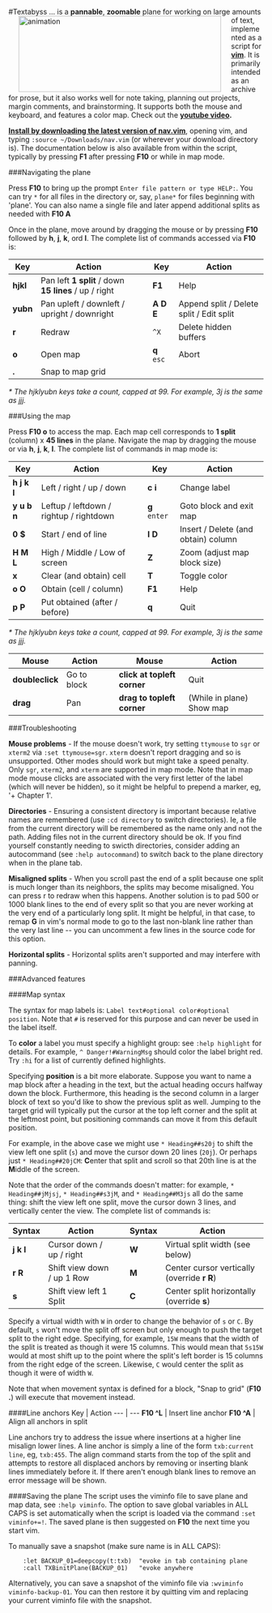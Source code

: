 #Textabyss
<img hspace='20' align='left' src="https://raw.github.com/q335r49/textabyss/gh-pages/images/textabyss-animation-optimized.gif" width="400" height="150" alt="animation"/> ... is a **pannable**, **zoomable** plane for working on large amounts of text, implemented as a script for **[vim](http://www.vim.org)**. It is primarily intended as an archive for prose, but it also works well for note taking, planning out projects, margin comments, and brainstorming. It supports both the mouse and keyboard, and features a color map. Check out the **[youtube video](http://www.youtube.com/watch?v=xkED6Mv_4bc).**

**[Install by downloading the latest version of nav.vim](https://raw.github.com/q335r49/textabyss/master/nav.vim)**, opening vim, and typing `:source ~/Downloads/nav.vim` (or wherever your download directory is). The documentation below is also available from within the script, typically by pressing **F1** after pressing **F10** or while in map mode.

###Navigating the plane

Press **F10** to bring up the prompt `Enter file pattern or type HELP:`. You can try `*` for all files in the directory or, say, `plane*` for files beginning with 'plane'. You can also name a single file and later append additional splits as needed with **F10 A**

Once in the plane, move around by dragging the mouse or by pressing **F10** followed by **h**, **j**, **k**, ord **l**. The complete list of commands accessed via **F10** is: 

Key | Action | | Key | Action
----- | ----- | --- | --- | ---
**hjkl** | Pan left **1 split** / down **15 lines** / up / right | | **F1** | Help
**yubn** | Pan upleft / downleft / upright / downright | | **A D E** | Append split / Delete split / Edit split
 **r**  | Redraw    | | `^X`| Delete hidden buffers
**o** | Open map | | **q** `esc` | Abort
**.** | Snap to map grid | | | 
_\* The hjklyubn keys take a count, capped at 99. For example, 3j is the same as jjj._  

###Using the map

Press **F10 o** to access the map. Each map cell corresponds to **1 split** (column) x **45 lines** in the plane. Navigate the map by dragging the mouse or via **h**, **j**, **k**, **l**. The complete list of commands in map mode is:

Key | Action | | Key | Action
--- | --- | --- | --- | ---
**h j k l** | Left / right / up / down | | **c i** | Change label
**y u b n** | Leftup / leftdown / rightup / rightdown | | **g** `enter` | Goto block and exit map
**0 $** | Start / end of line | | **I D** | Insert / Delete (and obtain) column
**H M L** | High / Middle / Low of screen | | **Z** | Zoom (adjust map block size)
**x** | Clear (and obtain) cell | | **T** | Toggle color
**o O** | Obtain (cell / column)| | **F1** |Help
**p P** | Put obtained (after / before)| |**q**|Quit 
_\* The hjklyubn keys take a count, capped at 99. For example, 3j is the same as jjj._  

Mouse | Action | | Mouse | Action
--- | --- | --- | --- | ---
**doubleclick** | Go to block | | **click at topleft corner** | Quit
**drag** | Pan | | **drag to topleft corner** | (While in plane) Show map

###Troubleshooting

**Mouse problems** - If the mouse doesn't work, try setting `ttymouse` to `sgr` or `xterm2` via `:set ttymouse=sgr`. `xterm` doesn't report dragging and so is unsupported. Other modes should work but might take a speed penalty. Only `sgr`, `xterm2`, and `xterm` are supported in map mode. Note that in map mode mouse clicks are associated with the very first letter of the label (which will never be hidden), so it might be helpful to prepend a marker, eg, '+ Chapter 1'.

**Directories** - Ensuring a consistent directory is important because relative names are remembered (use `:cd directory` to switch directories). Ie, a file from the current directory will be remembered as the name only and not the path. Adding files not in the current directory should be ok. If you find yourself constantly needing to swicth directories, consider adding an autocommand (see `:help autocommand`) to switch back to the plane directory when in the plane tab.

**Misaligned splits** - When you scroll past the end of a split because one split is much longer than its neighbors, the splits may become misaligned. You can press r to redraw when this happens. Another solution is to pad 500 or 1000 blank lines to the end of every split so that you are never working at the very end of a particularly long split. It might be helpful, in that case, to remap **G** in vim's normal mode to go to the last non-blank line rather than the very last line -- you can uncomment a few lines in the source code for this option.

**Horizontal splits** - Horizontal splits aren't supported and may interfere with panning.

###Advanced features

####Map syntax

The syntax for map labels is: `Label text#optional color#optional position`. Note that `#` is reserved for this purpose and can never be used in the label itself.

To **color** a label you must specify a highlight group: see `:help highlight` for details. For example, `^ Danger!#WarningMsg` should color the label bright red. Try `:hi` for a list of currently defined highlights.

Specifying **position** is a bit more elaborate. Suppose you want to name a map block after a heading in the text, but the actual heading occurs halfway down the block. Furthermore, this heading is the second column in a larger block of text so you'd like to show the previous split as well. Jumping to the target grid will typically put the cursor at the top left corner and the split at the leftmost point, but positioning commands can move it from this default position.

For example, in the above case we might use `* Heading##s20j` to shift the view left one split (`s`) and move the cursor down 20 lines (`20j`). Or perhaps just `* Heading##20jCM`: **C**enter that split and scroll so that 20th line is at the **M**iddle of the screen. 

Note that the order of the commands doesn't matter: for example, `* Heading##jMjsj`, `* Heading##s3jM`, and `* Heading##M3js` all do the same thing: shift the view left one split, move the cursor down 3 lines, and vertically center the view. The complete list of commands is:

Syntax | Action | | Syntax | Action
--- | --- | --- | --- | ---
**j k l**|Cursor down / up / right| |**W** | Virtual split width (see below)
**r R**|Shift view down / up 1 Row| |**M** | Center cursor vertically (override **r R**)
**s**|Shift view left 1 Split| |**C** | Center split horizontally (override **s**)

Specify a virtual width with `W` in order to change the behavior of `s` or `C`. By default, `s` won't move the split off screen but only enough to push the target split to the right edge. Specifying, for example, `15W` means that the width of the split is treated as though it were 15 columns. This would mean that `5s15W` would at most shift up to the point where the split's left border is 15 columns from the right edge of the screen. Likewise, `C` would center the split as though it were of width `W`.

Note that when movement syntax is defined for a block, "Snap to grid" (**F10 .**) will execute that movement instead.

####Line anchors
Key | Action
--- | ---
**F10 ^L** | Insert line anchor
**F10 ^A** | Align all anchors in split

Line anchors try to address the issue where insertions at a higher line misalign lower lines. A line anchor is simply a line of the form `txb:current line`, eg, `txb:455`. The align command starts from the top of the split and attempts to restore all displaced anchors by removing or inserting blank lines immediately before it. If there aren't enough blank lines to remove an error message will be shown.

####Saving the plane
The script uses the viminfo file to save plane and map data, see `:help viminfo`. The option to save global variables in ALL CAPS is set automatically when the script is loaded via the command `:set viminfo+=!`. The saved plane is then suggested on **F10** the next time you start vim.

To manually save a snapshot (make sure name is in ALL CAPS):
```
    :let BACKUP_01=deepcopy(t:txb)  "evoke in tab containing plane
    :call TXBinitPlane(BACKUP_01)   "evoke anywhere
```

Alternatively, you can save a snapshot of the viminfo file via `:wviminfo viminfo-backup-01`. You can then restore it by quitting vim and replacing your current viminfo file with the snapshot.
